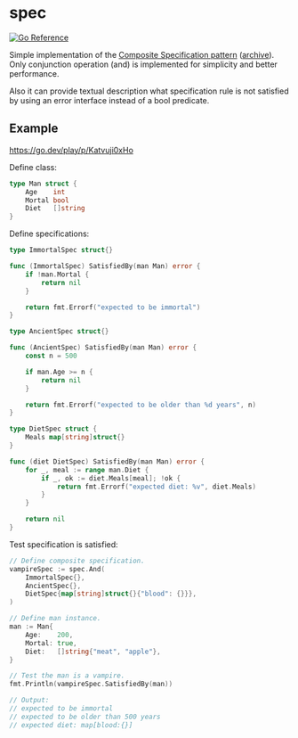 # spec

[![Go Reference](https://pkg.go.dev/badge/github.com/WinPooh32/spec.svg)](https://pkg.go.dev/github.com/WinPooh32/spec)

Simple implementation of the [Composite Specification pattern](https://martinfowler.com/apsupp/spec.pdf) ([archive](https://web.archive.org/web/20250428234628/https://martinfowler.com/apsupp/spec.pdf)). Only conjunction operation (and) is implemented for simplicity and better performance.

Also it can provide textual description what specification rule is not satisfied by using an error interface instead of a bool predicate.

## Example

<https://go.dev/play/p/Katvuji0xHo>

Define class:

```go
type Man struct {
    Age    int
    Mortal bool
    Diet   []string
}
```

Define specifications:

```go
type ImmortalSpec struct{}

func (ImmortalSpec) SatisfiedBy(man Man) error {
    if !man.Mortal {
        return nil
    }

    return fmt.Errorf("expected to be immortal")
}

type AncientSpec struct{}

func (AncientSpec) SatisfiedBy(man Man) error {
    const n = 500

    if man.Age >= n {
        return nil
    }

    return fmt.Errorf("expected to be older than %d years", n)
}

type DietSpec struct {
    Meals map[string]struct{}
}

func (diet DietSpec) SatisfiedBy(man Man) error {
    for _, meal := range man.Diet {
        if _, ok := diet.Meals[meal]; !ok {
            return fmt.Errorf("expected diet: %v", diet.Meals)
        }
    }

    return nil
}
```

Test specification is satisfied:

```go
// Define composite specification.
vampireSpec := spec.And(
    ImmortalSpec{},
    AncientSpec{},
    DietSpec{map[string]struct{}{"blood": {}}},
)

// Define man instance.
man := Man{
    Age:    200,
    Mortal: true,
    Diet:   []string{"meat", "apple"},
}

// Test the man is a vampire.
fmt.Println(vampireSpec.SatisfiedBy(man))

// Output:
// expected to be immortal
// expected to be older than 500 years
// expected diet: map[blood:{}]
```
